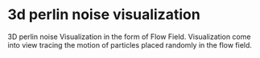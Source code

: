 # 3d perlin noise visualization
3D perlin noise Visualization in the form of Flow Field.
Visualization come into view tracing the motion of particles placed randomly in the flow field.
